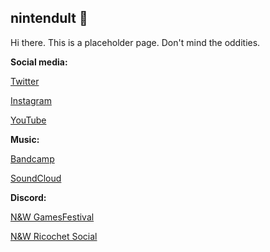 ## nintendult 🎀

Hi there. This is a placeholder page. Don't mind the oddities.

**Social media:**

[Twitter](https://twitter.com/nintendult)

[Instagram](https://www.instagram.com/nintendult)

[YouTube](https://www.youtube.com/nintendult)

**Music:**

[Bandcamp](https://nintendult.bandcamp.com/)

[SoundCloud](https://soundcloud.com/nintendult)

**Discord:**

[N&W GamesFestival](https://discord.gg/MVKSUNpqw2)

[N&W Ricochet Social](/ricochet)
